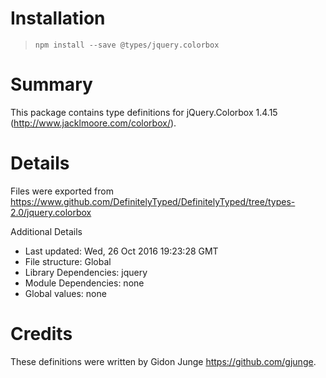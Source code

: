 # Installation
> `npm install --save @types/jquery.colorbox`

# Summary
This package contains type definitions for jQuery.Colorbox 1.4.15 (http://www.jacklmoore.com/colorbox/).

# Details
Files were exported from https://www.github.com/DefinitelyTyped/DefinitelyTyped/tree/types-2.0/jquery.colorbox

Additional Details
 * Last updated: Wed, 26 Oct 2016 19:23:28 GMT
 * File structure: Global
 * Library Dependencies: jquery
 * Module Dependencies: none
 * Global values: none

# Credits
These definitions were written by Gidon Junge <https://github.com/gjunge>.
